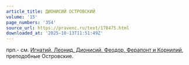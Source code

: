 ```yaml
---
article_title: ДИОНИСИЙ ОСТРОВСКИЙ
volume: '15'
page_numbers: '354'
source_url: https://pravenc.ru/text/178475.html
downloaded_at: '2025-10-13T11:51:49Z'
---
```


прп.- см. [Игнатий, Леонид, Дионисий, Феодор, Ферапонт и Корнилий](<https://pravenc.ru/text/Игнатий  Леонид  Дионисий  Феодор  Ферапонт и Корнилий.html>), преподобные Островские.
